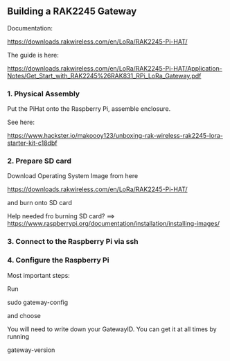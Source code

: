 ## Building a RAK2245 Gateway

Documentation:

https://downloads.rakwireless.com/en/LoRa/RAK2245-Pi-HAT/

The guide is here:

https://downloads.rakwireless.com/en/LoRa/RAK2245-Pi-HAT/Application-Notes/Get_Start_with_RAK2245%26RAK831_RPi_LoRa_Gateway.pdf

### 1. Physical Assembly

Put the PiHat onto the Raspberry Pi, assemble enclosure.

See here:

https://www.hackster.io/makoooy123/unboxing-rak-wireless-rak2245-lora-starter-kit-c18dbf

### 2. Prepare SD card

Download Operating System Image from here

https://downloads.rakwireless.com/en/LoRa/RAK2245-Pi-HAT/

and burn onto SD card

Help needed fro burning SD card? ==> 
https://www.raspberrypi.org/documentation/installation/installing-images/

### 3. Connect to the Raspberry Pi via ssh

### 4. Configure the Raspberry Pi

Most important steps:

Run

sudo gateway-config

and choose

You will need to write down your GatewayID.
You can get it at all times by running

gateway-version
